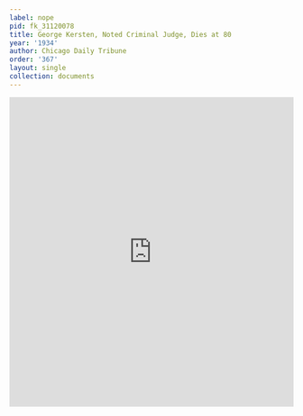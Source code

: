 ```yaml
---
label: nope
pid: fk_31120078
title: George Kersten, Noted Criminal Judge, Dies at 80
year: '1934'
author: Chicago Daily Tribune
order: '367'
layout: single
collection: documents
---
```

<iframe src="https://northwestern.app.box.com/embed/s/ih0un76z2bwz05hllde8c6dh2qdlr405?sortColumn=date&view=list" width="100%" height="550" frameborder="0" allowfullscreen webkitallowfullscreen msallowfullscreen></iframe>
